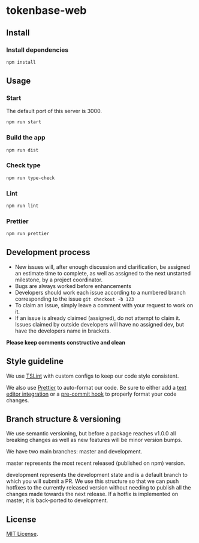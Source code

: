 # tokenbase-web

## Install

### Install dependencies

```sh
npm install
```

## Usage

### Start

The default port of this server is 3000.

```sh
npm run start
```

### Build the app

```sh
npm run dist
```

### Check type

```sh
npm run type-check
```

### Lint

```sh
npm run lint
```

### Prettier

```sh
npm run prettier
```

## Development process

- New issues will, after enough discussion and clarification, be assigned an estimate time to complete, as well as assigned to the next unstarted milestone, by a project coordinator.
- Bugs are always worked before enhancements
- Developers should work each issue according to a numbered branch corresponding to the issue `git checkout -b 123`
- To claim an issue, simply leave a comment with your request to work on it.
- If an issue is already claimed (assigned), do not attempt to claim it. Issues claimed by outside developers will have no assigned dev, but have the developers name in brackets.

**Please keep comments constructive and clean**

## Style guideline

We use [TSLint](https://palantir.github.io/tslint/) with custom configs to keep our code style consistent.

We also use [Prettier](https://prettier.io/) to auto-format our code. Be sure to either add a [text editor integration](https://prettier.io/docs/en/editors.html) or a [pre-commit hook](https://prettier.io/docs/en/precommit.html) to properly format your code changes.

## Branch structure & versioning

We use semantic versioning, but before a package reaches v1.0.0 all breaking changes as well as new features will be minor version bumps.

We have two main branches: master and development.

master represents the most recent released (published on npm) version.

development represents the development state and is a default branch to which you will submit a PR. We use this structure so that we can push hotfixes to the currently released version without needing to publish all the changes made towards the next release. If a hotfix is implemented on master, it is back-ported to development.

## License

[MIT License](http://opensource.org/licenses/MIT).

